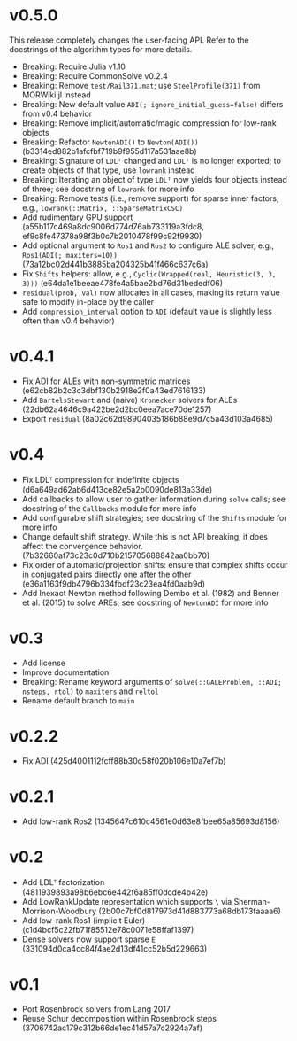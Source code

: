 # v0.5.0

This release completely changes the user-facing API.
Refer to the docstrings of the algorithm types for more details.

* Breaking: Require Julia v1.10
* Breaking: Require CommonSolve v0.2.4
* Breaking: Remove `test/Rail371.mat`; use `SteelProfile(371)` from MORWiki.jl instead
* Breaking: New default value `ADI(; ignore_initial_guess=false)` differs from v0.4 behavior
* Breaking: Remove implicit/automatic/magic compression for low-rank objects
* Breaking: Refactor `NewtonADI()` to `Newton(ADI())` (b3314ed882b1afcfbf719b9f955d117a531aae8b)
* Breaking: Signature of `LDLᵀ` changed and `LDLᵀ` is no longer exported;
  to create objects of that type, use `lowrank` instead
* Breaking: Iterating an object of type `LDLᵀ` now yields four objects instead of three;
  see docstring of `lowrank` for more info
* Breaking: Remove tests (i.e., remove support) for sparse inner factors, e.g., `lowrank(::Matrix, ::SparseMatrixCSC)`
* Add rudimentary GPU support (a55b117c469a8dc9006d774d76ab733119a3fdc8, ef9c8fe47378a98f3b0c7b2010478f99c92f9930)
* Add optional argument to `Ros1` and `Ros2` to configure ALE solver, e.g., `Ros1(ADI(; maxiters=10))` (73a12bc02d441b3885ba204325b41f466c637c6a)
* Fix `Shifts` helpers: allow, e.g., `Cyclic(Wrapped(real, Heuristic(3, 3, 3)))` (e64da1e1beeae478fe4a5bae2bd76d31bededf06)
* `residual(prob, val)` now allocates in all cases, making its return value safe to modify in-place by the caller
* Add `compression_interval` option to `ADI` (default value is slightly less often than v0.4 behavior)

# v0.4.1

* Fix ADI for ALEs with non-symmetric matrices (e62cb82b2c3c3dbf130b2918e2f0a43ed7616133)
* Add `BartelsStewart` and (naive) `Kronecker` solvers for ALEs (22db62a4646c9a422be2d2bc0eea7ace70de1257)
* Export `residual` (8a02c62d98904035186b88e9d7c5a43d103a4685)

# v0.4

* Fix LDLᵀ compression for indefinite objects (d6a649ad62ab6d413ce82e5a2b0090de813a33de)
* Add callbacks to allow user to gather information during `solve` calls;
  see docstring of the `Callbacks` module for more info
* Add configurable shift strategies;
  see docstring of the `Shifts` module for more info
* Change default shift strategy.
  While this is not API breaking, it does affect the convergence behavior.
  (7b32660af73c23c0d710b215705688842aa0bb70)
* Fix order of automatic/projection shifts: ensure that complex shifts occur in
  conjugated pairs directly one after the other (e36a1163f9db4796b334fbdf23c23ea4fd0aab9d)
* Add Inexact Newton method following Dembo et al. (1982) and Benner et al. (2015) to solve AREs;
  see docstring of `NewtonADI` for more info

# v0.3

* Add license
* Improve documentation
* Breaking: Rename keyword arguments of `solve(::GALEProblem, ::ADI; nsteps, rtol)` to `maxiters` and `reltol`
* Rename default branch to `main`

# v0.2.2

* Fix ADI (425d4001112fcff88b30c58f020b106e10a7ef7b)

# v0.2.1

* Add low-rank Ros2 (1345647c610c4561e0d63e8fbee65a85693d8156)

# v0.2

* Add LDLᵀ factorization (4811939893a98b6ebc6e442f6a85ff0dcde4b42e)
* Add LowRankUpdate representation which supports `\` via Sherman-Morrison-Woodbury (2b00c7bf0d817973d41d883773a68db173faaaa6)
* Add low-rank Ros1 (implicit Euler) (c1d4bcf5c22fb71f85512e78c0071e58ffaf1397)
* Dense solvers now support sparse `E` (331094d0ca4cc84f4ae2d13df41cc52b5d229663)

# v0.1

* Port Rosenbrock solvers from Lang 2017
* Reuse Schur decomposition within Rosenbrock steps (3706742ac179c312b66de1ec41d57a7c2924a7af)
